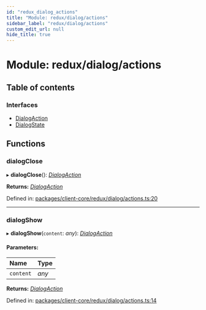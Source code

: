 ```yaml
---
id: "redux_dialog_actions"
title: "Module: redux/dialog/actions"
sidebar_label: "redux/dialog/actions"
custom_edit_url: null
hide_title: true
---
```


# Module: redux/dialog/actions

## Table of contents

### Interfaces

- [DialogAction](../interfaces/redux_dialog_actions.dialogaction.md)
- [DialogState](../interfaces/redux_dialog_actions.dialogstate.md)

## Functions

### dialogClose

▸ **dialogClose**(): [*DialogAction*](../interfaces/redux_dialog_actions.dialogaction.md)

**Returns:** [*DialogAction*](../interfaces/redux_dialog_actions.dialogaction.md)

Defined in: [packages/client-core/redux/dialog/actions.ts:20](https://github.com/xr3ngine/xr3ngine/blob/66a84a950/packages/client-core/redux/dialog/actions.ts#L20)

___

### dialogShow

▸ **dialogShow**(`content`: *any*): [*DialogAction*](../interfaces/redux_dialog_actions.dialogaction.md)

#### Parameters:

Name | Type |
:------ | :------ |
`content` | *any* |

**Returns:** [*DialogAction*](../interfaces/redux_dialog_actions.dialogaction.md)

Defined in: [packages/client-core/redux/dialog/actions.ts:14](https://github.com/xr3ngine/xr3ngine/blob/66a84a950/packages/client-core/redux/dialog/actions.ts#L14)
